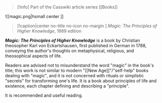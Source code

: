 > [!info] Part of the Casswiki article series [[Books]]

![[magic.png|hsmall center ]] 
> [!caption|center no-title no-icon no-margin ]
> _Magic: The Principles of Higher Knowledge_, 1989 edition

_**Magic: The Principles of Higher Knowledge**_ is a book by Christian theosopher Karl von Eckartshausen, first published in German in 1788, conveying the author's thoughts on metaphysical, religious, and theosophical aspects of life.

Readers are advised not to misunderstand the word "magic" in the book's title; this work is not similar to modern "[[New Age]]"/"self-help" books dealing with "magic", and it is not concerned with rituals or simplistic "secrets" for transforming one's life. It is a book about principles of life and existence, each chapter defining and describing a "principle".

It is recommended and useful reading.